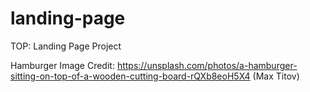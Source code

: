 # landing-page
TOP: Landing Page Project

Hamburger Image Credit: https://unsplash.com/photos/a-hamburger-sitting-on-top-of-a-wooden-cutting-board-rQXb8eoH5X4 (Max Titov)